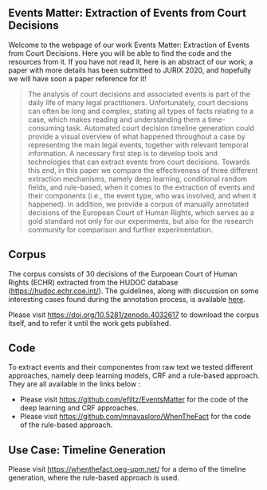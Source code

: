 ## Events Matter: Extraction of Events from Court Decisions

Welcome to the webpage of our work Events Matter: Extraction of Events from Court Decisions. Here you will be able to find the code and the resources from it. If you have not read it, here is an abstract of our work; a paper with more details has been submitted to JURIX 2020, and hopefully we will have soon a paper reference for it!

> The analysis of court decisions and associated events is part of the daily life of many legal practitioners. Unfortunately, court decisions can often be long and complex, stating all types of facts relating to a case, which makes reading and understanding them a time-consuming task. Automated court decision timeline generation could provide a visual overview of what happened throughout a case by representing the main legal events, together with relevant temporal information. A necessary first step is to develop tools and technologies that can extract events from court decisions. Towards this end, in this paper we compare the effectiveness of three different extraction mechanisms, namely deep learning, conditional random fields, and rule-based, when it comes to the extraction of events and their components (i.e., the event type, who was involved, and when it happened). In addition, we provide a corpus of manually annotated decisions of the European Court of Human Rights, which serves as a gold standard not only for our experiments, but also for the research community for comparison and further experimentation.


## Corpus

The corpus consists of 30 decisions of the Eurpoean Court of Human Rights (ECHR) extracted from the HUDOC database (https://hudoc.echr.coe.int/). The guidelines, along with discussion on some interesting cases found during the annotation process, is available [here](url).

Please visit https://doi.org/10.5281/zenodo.4032617 to download the corpus itself, and to refer it until the work gets published.

## Code
To extract events and their componentes from raw text we tested different approaches, namely deep learning models, CRF and a rule-based approach. They are all available in the links below :

- Please visit https://github.com/efiltz/EventsMatter for the code of the deep learning and CRF approaches.
- Please visit https://github.com/mnavasloro/WhenTheFact for the code of the rule-based approach.

## Use Case: Timeline Generation

Please visit https://whenthefact.oeg-upm.net/ for a demo of the timeline generation, where the rule-based approach is used.

